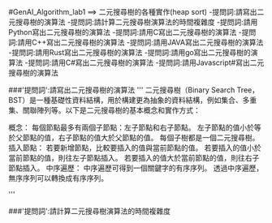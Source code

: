 #GenAI_Algorithm_lab1 ==> 二元搜尋樹的各種實作(heap sort)
-提問詞:請寫出二元搜尋樹的演算法
-提問詞:請計算二元搜尋樹演算法的時間複雜度
-提問詞:請用Python寫出二元搜尋樹的演算法
-提問詞:請用C寫出二元搜尋樹的演算法
-提問詞:請用C++寫出二元搜尋樹的演算法
-提問詞:請用JAVA寫出二元搜尋樹的演算法
-提問詞:請用Rust寫出二元搜尋樹的演算法
-提問詞:請用go寫出二元搜尋樹的演算法
-提問詞:請用C#寫出二元搜尋樹的演算法
-提問詞:請用Javascript#寫出二元搜尋樹的演算法

###'提問詞':請寫出二元搜尋樹的演算法
'''
二元搜尋樹（Binary Search Tree，BST）是一種基礎性資料結構，用於構建更為抽象的資料結構，例如集合、多重集、關聯陣列等。以下是二元搜尋樹的基本概念和實作方式：

概念：
每個節點最多有兩個子節點：左子節點和右子節點。
左子節點的值小於等於父節點的值，右子節點的值大於父節點的值。
每個子樹都是一個二元搜尋樹。
插入節點：
若要新增節點，比較要插入的值與當前節點的值。
若要插入的值小於當前節點的值，則往左子節點插入。
若要插入的值大於當前節點的值，則往右子節點插入。
中序遍歷：
中序遍歷可得到一個關鍵字的有序序列。
透過中序遍歷，無序序列可以轉換成有序序列。


'''

###'提問詞':請計算二元搜尋樹演算法的時間複雜度
